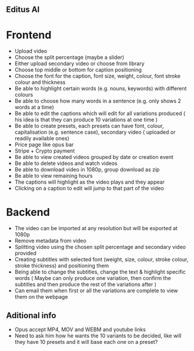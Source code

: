 ## Editus AI

# Frontend

- Upload video
- Choose the split percentage (maybe a slider)
- Either upload secondary video or choose from library
- Choose top middle or bottom for caption positioning
- Choose the font for the caption, font size, weight, colour, font stroke colour and thickness
- Be able to highlight certain words (e.g. nouns, keywords) with different colours
- Be able to choose how many words in a sentence (e.g. only shows 2 words at a time)
- Be able to edit the captions which will edit for all variations produced ( his idea is that they can produce 10 variations at one time )
- Be able to create presets, each presets can have font, colour, capitalisation (e.g. sentence case), secondary video ( uploaded or readily available ones)
- Price page like opus bar
- Stripe + Crypto payment
- Be able to view created videos grouped by date or creation event
- Be able to delete videos and watch videos
- Be able to download video in 1080p, group download as zip
- Be able to view remaining hours
- The captions will highlight as the video plays and they appear
- Clicking on a caption to edit will jump to that part of the video

# Backend

- The video can be imported at any resolution but will be exported at 1080p
- Remove metadata from video
- Splitting video using the chosen split percentage and secondary video provided
- Creating subtitles with selected font (weight, size, colour, stroke colour, stroke thickness) and positioning them
- Being able to change the subtitles, change the text & highlight specific words ( Maybe can only produce one variation, then confirm the subtitles and then produce the rest of the variations after )
- Can email them when first or all the variations are complete to view them on the webpage

## Aditional info

- Opus accept MP4, MOV and WEBM and youtube links
- Need to ask him how he wants the 10 variants to be decided, like will they have 10 presets and it will base each one on a preset?
